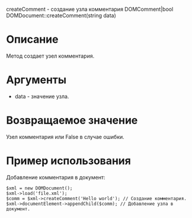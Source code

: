 createComment - создание узла комментария
    DOMComment|bool DOMDocument::createComment(string data)

Описание
========

Метод создает узел комментария.

Аргументы
=========

* data - значение узла.

Возвращаемое значение
=====================

Узел комментария или False в случае ошибки.

Пример использования
====================

Добавление комментария в документ:

    $xml = new DOMDocument();
    $xml->load('file.xml');
    $comm = $xml->createComment('Hello world'); // Создание комментария.
    $xml->documentElement->appendChild($comm); // Добавление узла в документ.
